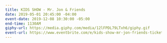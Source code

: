 ```yaml
---
title: KIDS SHOW - Mr. Jon & Friends
date: 2019-05-01 20:45:00 -04:00
event-date: 2019-12-08 10:30:00 -05:00
end-time: 1130AM
giphy-url: https://media.giphy.com/media/12lFPDL79LTxh6/giphy.gif
event-url: https://www.eventbrite.com/e/kids-show-mr-jon-friends-tickets-68854970069
---
```


